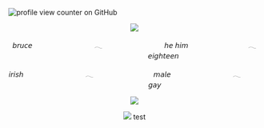 ![profile view counter on GitHub](https://komarev.com/ghpvc/?username=ShootAllTheClowns)

<p align=center><img src="https://i.pinimg.com/1200x/c3/2d/1d/c32d1de21d96b32d1b3b6c3b914bd9fa.jpg"/>
<p align=center>𝘣𝘳𝘶𝘤𝘦 ㅤㅤㅤㅤㅤㅤㅤㅤㅤ 𓂃 ㅤㅤㅤㅤㅤㅤㅤㅤㅤ 𝘩𝘦 𝘩𝘪𝘮  ㅤㅤㅤㅤㅤㅤㅤㅤㅤ𓂃  ㅤㅤㅤㅤㅤㅤㅤㅤㅤ𝘦𝘪𝘨𝘩𝘵𝘦𝘦𝘯
<p align=center>𝘪𝘳𝘪𝘴𝘩 ㅤㅤㅤㅤㅤㅤㅤㅤㅤ 𓂃ㅤㅤㅤㅤㅤㅤㅤㅤㅤ  𝘮𝘢𝘭𝘦 ㅤㅤㅤㅤㅤㅤㅤㅤㅤ 𓂃ㅤㅤㅤㅤㅤㅤㅤㅤㅤ  𝘨𝘢𝘺
<p align=center><img src="https://64.media.tumblr.com/463844f80990bc092cff7d23741d9af3/0f86558e2541f4fd-7d/s250x400/2282390f2fb0241da72f43470e915d0bed15c189.gifv"/>
<p align=center><img src="https://64.media.tumblr.com/f472012db60ee6f1555de2448cce9656/fa9109f58502ff3b-c9/s75x75_c1/259b424cb490139449cf1abd5352afe7b415d17a.gifv"/> test
